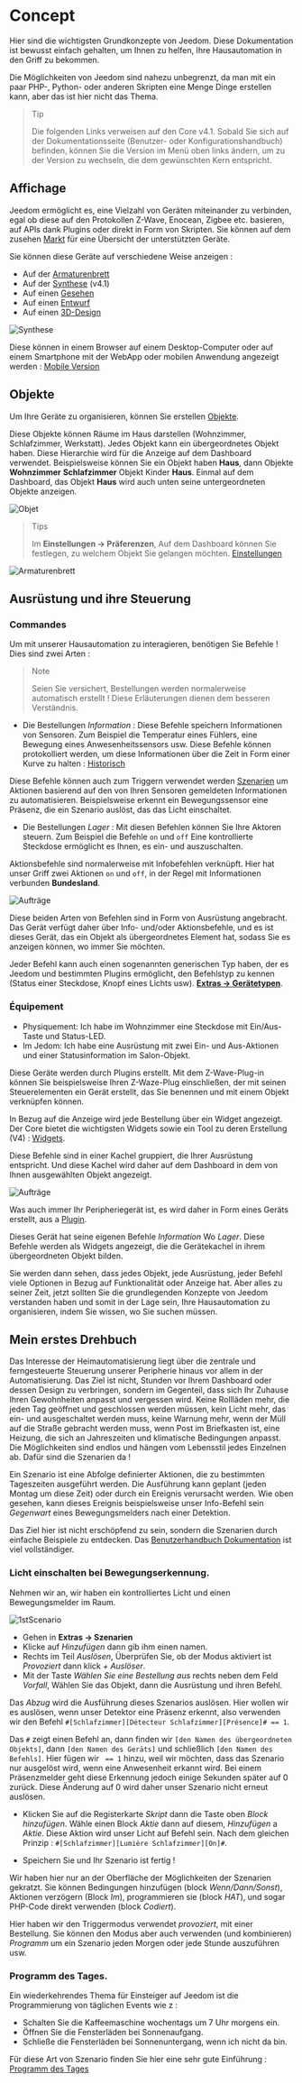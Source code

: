 # Concept

Hier sind die wichtigsten Grundkonzepte von Jeedom. Diese Dokumentation ist bewusst einfach gehalten, um Ihnen zu helfen, Ihre Hausautomation in den Griff zu bekommen.

Die Möglichkeiten von Jeedom sind nahezu unbegrenzt, da man mit ein paar PHP-, Python- oder anderen Skripten eine Menge Dinge erstellen kann, aber das ist hier nicht das Thema.

> Tip
>
> Die folgenden Links verweisen auf den Core v4.1. Sobald Sie sich auf der Dokumentationsseite (Benutzer- oder Konfigurationshandbuch) befinden, können Sie die Version im Menü oben links ändern, um zu der Version zu wechseln, die dem gewünschten Kern entspricht.

## Affichage

Jeedom ermöglicht es, eine Vielzahl von Geräten miteinander zu verbinden, egal ob diese auf den Protokollen Z-Wave, Enocean, Zigbee etc. basieren, auf APIs dank Plugins oder direkt in Form von Skripten. Sie können auf dem zusehen [Markt](https://market.jeedom.com/) für eine Übersicht der unterstützten Geräte.

Sie können diese Geräte auf verschiedene Weise anzeigen :

- Auf der [Armaturenbrett](/de_DE/core/4.1/dashboard)
- Auf der [Synthese](/de_DE/core/4.1/overview) (v4.1)
- Auf einen [Gesehen](/de_DE/core/4.1/view)
- Auf einen [Entwurf](/de_DE/core/4.1/design)
- Auf einen [3D-Design](/de_DE/core/4.1/design3d)

![Synthese](images/concept-synthese.jpg)

Diese können in einem Browser auf einem Desktop-Computer oder auf einem Smartphone mit der WebApp oder mobilen Anwendung angezeigt werden : [Mobile Version](/de_DE/mobile/index)

## Objekte

Um Ihre Geräte zu organisieren, können Sie erstellen [Objekte](/de_DE/core/4.1/object).

Diese Objekte können Räume im Haus darstellen (Wohnzimmer, Schlafzimmer, Werkstatt). Jedes Objekt kann ein übergeordnetes Objekt haben. Diese Hierarchie wird für die Anzeige auf dem Dashboard verwendet. Beispielsweise können Sie ein Objekt haben **Haus**, dann Objekte **Wohnzimmer** **Schlafzimmer** Objekt Kinder **Haus**. Einmal auf dem Dashboard, das Objekt **Haus** wird auch unten seine untergeordneten Objekte anzeigen.

![Objet](images/concept-objet.jpg)

> Tips
>
> Im **Einstellungen → Präferenzen**, Auf dem Dashboard können Sie festlegen, zu welchem Objekt Sie gelangen möchten. [Einstellungen](/de_DE/core/4.1/profils)

![Armaturenbrett](images/concept-dashboard.jpg)

## Ausrüstung und ihre Steuerung

### Commandes

Um mit unserer Hausautomation zu interagieren, benötigen Sie Befehle ! Dies sind zwei Arten :

> Note
>
> Seien Sie versichert, Bestellungen werden normalerweise automatisch erstellt ! Diese Erläuterungen dienen dem besseren Verständnis.

- Die Bestellungen *Information* :
Diese Befehle speichern Informationen von Sensoren. Zum Beispiel die Temperatur eines Fühlers, eine Bewegung eines Anwesenheitssensors usw.
Diese Befehle können protokolliert werden, um diese Informationen über die Zeit in Form einer Kurve zu halten : [Historisch](/de_DE/core/4.1/history)

Diese Befehle können auch zum Triggern verwendet werden [Szenarien](/de_DE/core/4.1/scenario) um Aktionen basierend auf den von Ihren Sensoren gemeldeten Informationen zu automatisieren. Beispielsweise erkennt ein Bewegungssensor eine Präsenz, die ein Szenario auslöst, das das Licht einschaltet.

- Die Bestellungen *Lager* :
Mit diesen Befehlen können Sie Ihre Aktoren steuern. Zum Beispiel die Befehle ``on`` und ``off`` Eine kontrollierte Steckdose ermöglicht es Ihnen, es ein- und auszuschalten.

Aktionsbefehle sind normalerweise mit Infobefehlen verknüpft. Hier hat unser Griff zwei Aktionen ``on`` und ``off``, in der Regel mit Informationen verbunden **Bundesland**.

![Aufträge](images/concept-commands.jpg)

Diese beiden Arten von Befehlen sind in Form von Ausrüstung angebracht. Das Gerät verfügt daher über Info- und/oder Aktionsbefehle, und es ist dieses Gerät, das ein Objekt als übergeordnetes Element hat, sodass Sie es anzeigen können, wo immer Sie möchten.

Jeder Befehl kann auch einen sogenannten generischen Typ haben, der es Jeedom und bestimmten Plugins ermöglicht, den Befehlstyp zu kennen (Status einer Steckdose, Knopf eines Lichts usw). [**Extras → Gerätetypen**](/de_DE/core/4.2/types).

### Équipement

- Physiquement: Ich habe im Wohnzimmer eine Steckdose mit Ein/Aus-Taste und Status-LED.
- Im Jedom: Ich habe eine Ausrüstung mit zwei Ein- und Aus-Aktionen und einer Statusinformation im Salon-Objekt.

Diese Geräte werden durch Plugins erstellt. Mit dem Z-Wave-Plug-in können Sie beispielsweise Ihren Z-Waze-Plug einschließen, der mit seinen Steuerelementen ein Gerät erstellt, das Sie benennen und mit einem Objekt verknüpfen können.

In Bezug auf die Anzeige wird jede Bestellung über ein Widget angezeigt. Der Core bietet die wichtigsten Widgets sowie ein Tool zu deren Erstellung (V4) : [Widgets](/de_DE/core/4.1/widgets).

Diese Befehle sind in einer Kachel gruppiert, die Ihrer Ausrüstung entspricht. Und diese Kachel wird daher auf dem Dashboard in dem von Ihnen ausgewählten Objekt angezeigt.

![Aufträge](images/concept-equipment.jpg)

Was auch immer Ihr Peripheriegerät ist, es wird daher in Form eines Geräts erstellt, aus a [Plugin](/de_DE/core/4.1/plugin).

Dieses Gerät hat seine eigenen Befehle *Information* Wo *Lager*. Diese Befehle werden als Widgets angezeigt, die die Gerätekachel in ihrem übergeordneten Objekt bilden.

Sie werden dann sehen, dass jedes Objekt, jede Ausrüstung, jeder Befehl viele Optionen in Bezug auf Funktionalität oder Anzeige hat. Aber alles zu seiner Zeit, jetzt sollten Sie die grundlegenden Konzepte von Jeedom verstanden haben und somit in der Lage sein, Ihre Hausautomation zu organisieren, indem Sie wissen, wo Sie suchen müssen.

## Mein erstes Drehbuch

Das Interesse der Heimautomatisierung liegt über die zentrale und ferngesteuerte Steuerung unserer Peripherie hinaus vor allem in der Automatisierung. Das Ziel ist nicht, Stunden vor Ihrem Dashboard oder dessen Design zu verbringen, sondern im Gegenteil, dass sich Ihr Zuhause Ihren Gewohnheiten anpasst und vergessen wird. Keine Rollläden mehr, die jeden Tag geöffnet und geschlossen werden müssen, kein Licht mehr, das ein- und ausgeschaltet werden muss, keine Warnung mehr, wenn der Müll auf die Straße gebracht werden muss, wenn Post im Briefkasten ist, eine Heizung, die sich an Jahreszeiten und klimatische Bedingungen anpasst. Die Möglichkeiten sind endlos und hängen vom Lebensstil jedes Einzelnen ab. Dafür sind die Szenarien da !

Ein Szenario ist eine Abfolge definierter Aktionen, die zu bestimmten Tageszeiten ausgeführt werden. Die Ausführung kann geplant (jeden Montag um diese Zeit) oder durch ein Ereignis verursacht werden. Wie oben gesehen, kann dieses Ereignis beispielsweise unser Info-Befehl sein *Gegenwart* eines Bewegungsmelders nach einer Detektion.

Das Ziel hier ist nicht erschöpfend zu sein, sondern die Szenarien durch einfache Beispiele zu entdecken. Das [Benutzerhandbuch Dokumentation](/de_DE/core/4.1/scenario) ist viel vollständiger.


### Licht einschalten bei Bewegungserkennung.

Nehmen wir an, wir haben ein kontrolliertes Licht und einen Bewegungsmelder im Raum.

![1stScenario](images/1stScenario.gif)

- Gehen in **Extras → Szenarien**
- Klicke auf *Hinzufügen* dann gib ihm einen namen.
- Rechts im Teil *Auslösen*, Überprüfen Sie, ob der Modus aktiviert ist *Provoziert* dann klick *+ Auslöser*.
- Mit der Taste *Wählen Sie eine Bestellung aus* rechts neben dem Feld *Vorfall*, Wählen Sie das Objekt, dann die Ausrüstung und ihren Befehl.

Das *Abzug* wird die Ausführung dieses Szenarios auslösen. Hier wollen wir es auslösen, wenn unser Detektor eine Präsenz erkennt, also verwenden wir den Befehl `#[Schlafzimmer][Détecteur Schlafzimmer][Présence]# == 1`.

Das `#` zeigt einen Befehl an, dann finden wir `[den Namen des übergeordneten Objekts]`, dann `[den Namen des Geräts]` und schließlich `[den Namen des Befehls]`. Hier fügen wir ` == 1` hinzu, weil wir möchten, dass das Szenario nur ausgelöst wird, wenn eine Anwesenheit erkannt wird. Bei einem Präsenzmelder geht diese Erkennung jedoch einige Sekunden später auf 0 zurück. Diese Änderung auf 0 wird daher unser Szenario nicht erneut auslösen.

- Klicken Sie auf die Registerkarte *Skript* dann die Taste oben *Block hinzufügen*. Wähle einen Block *Aktie* dann auf diesem, *Hinzufügen* a *Aktie*. Diese Aktion wird unser Licht auf Befehl sein. Nach dem gleichen Prinzip : `#[Schlafzimmer][Lumière Schlafzimmer][On]#`.

- Speichern Sie und Ihr Szenario ist fertig !

Wir haben hier nur an der Oberfläche der Möglichkeiten der Szenarien gekratzt. Sie können Bedingungen hinzufügen (block *Wenn/Dann/Sonst*), Aktionen verzögern (Block *Im*), programmieren sie (block *HAT*), und sogar PHP-Code direkt verwenden (block *Codiert*).

Hier haben wir den Triggermodus verwendet *provoziert*, mit einer Bestellung. Sie können den Modus aber auch verwenden (und kombinieren) *Programm* um ein Szenario jeden Morgen oder jede Stunde auszuführen usw.


### Programm des Tages.

Ein wiederkehrendes Thema für Einsteiger auf Jeedom ist die Programmierung von täglichen Events wie z :

- Schalten Sie die Kaffeemaschine wochentags um 7 Uhr morgens ein.
- Öffnen Sie die Fensterläden bei Sonnenaufgang.
- Schließe die Fensterläden bei Sonnenuntergang, wenn ich nicht da bin.

Für diese Art von Szenario finden Sie hier eine sehr gute Einführung : [Programm des Tages](https://kiboost.github.io/jeedom_docs/jeedomV4Tips/Tutos/ProgDuJour/de_DE/)

